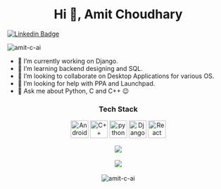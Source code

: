 <h1 align="center">Hi 👋, Amit Choudhary</h1>

[![Linkedin Badge](https://img.shields.io/badge/Amit-Choudhary-blue?style=flat-square&logo=linkedin)](https://www.linkedin.com/in/amit-choudhary-756aba1a7/)

<p align="left"> <img src="https://komarev.com/ghpvc/?username=amit-c-ai&label=Profile%20views&color=0e75b6&style=flat" alt="amit-c-ai" /> </p>

- 🔭 I’m currently working on Django.
- 🌱 I’m learning backend designing and SQL.
- 👯 I’m looking to collaborate on Desktop Applications for various OS.
- 🤔 I’m looking for help with PPA and Launchpad.
- 💬 Ask me about Python, C and C++ 😉
  
<h3 align="center"> Tech Stack </h3>
<p align="center">
<img src="https://raw.githubusercontent.com/gilbarbara/logos/master/logos/qt.svg" alt="Android" width="40" height="40"/>
<img src="https://raw.githubusercontent.com/gilbarbara/logos/master/logos/c-plusplus.svg" alt="C++" width="40" height="40"/> 
<img src="https://github.com/gilbarbara/logos/blob/master/logos/python.svg" alt="python" width="40" height="40"/> 
<img src="https://raw.githubusercontent.com/gilbarbara/logos/master/logos/django.svg" alt="Django" width="40" height="40"/>
<img src="https://raw.githubusercontent.com/gilbarbara/logos/master/logos/git-icon.svg" alt="React" width="40" height="40"/>
</p>


<p align="center">
  <img  src="https://github-readme-stats.vercel.app/api?username=amit-c-ai&show_icons=true&&theme=dark&&hide_border=false&&count_private=true&include_all_commits=true)](https://github.com/anuraghazra/github-readme-stats" />
  <br><br>
  <img  src="https://github-readme-streak-stats.herokuapp.com/?user=amit-c-ai&&hide_border=false&&theme=dark&&show_icons=true" />
  <br><br>
  <img src="https://github-readme-stats.vercel.app/api/top-langs?username=amit-c-ai&show_icons=true&locale=en&layout=compact&theme=dark" alt="amit-c-ai" />
</p>
